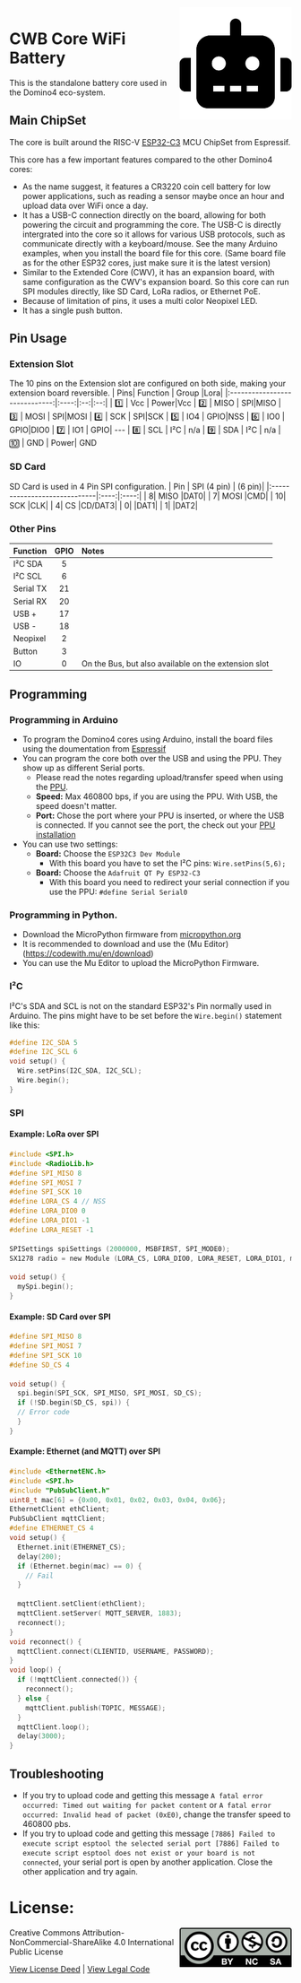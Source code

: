<img src="assets/CWB.svg" width=200 align="right">

# CWB Core WiFi Battery
This is the standalone battery core used in the Domino4 eco-system.

## Main ChipSet
The core is built around the RISC-V [ESP32-C3](https://www.espressif.com/sites/default/files/documentation/esp32-wroom-32_datasheet_en.pdf) MCU ChipSet from Espressif. 

This core has a few important features compared to the other Domino4 cores:
- As the name suggest, it features a CR3220 coin cell battery for low power applications, such as reading a sensor maybe once an hour and upload data over WiFi once a day.
- It has a USB-C connection directly on the board, allowing for both powering the circuit and programming the core. The USB-C is directly intergrated into the core so it allows for various USB protocols, such as communicate directly with a keyboard/mouse. See the many Arduino examples, when you install the board file for this core. (Same board file as for the other ESP32 cores, just make sure it is the latest version)
- Similar to the Extended Core (CWV), it has an expansion board, with same configuration as the CWV's expansion board. So this core can run SPI modules directly, like SD Card, LoRa radios, or Ethernet PoE.
- Because of limitation of pins, it uses a multi color Neopixel LED.
- It has a single push button.


## Pin Usage
### Extension Slot
The 10 pins on the Extension slot are configured on both side, making your extension board reversible.
| Pins| Function | Group |Lora|
|:-----------------------------:|:----:|:--:|:--:|
| :one:                 | Vcc | Power|Vcc
| :two:                 | MISO | SPI|MISO
| :three:                    | MOSI | SPI|MOSI
| :four:                  | SCK | SPI|SCK
| :five:            | IO4  | GPIO|NSS
| :six: | IO0 | GPIO|DIO0
| :seven:                       | IO1 | GPIO| ---
| :eight:                       | SCL | I²C | n/a
| :nine:                       | SDA | I²C | n/a
| :keycap_ten:                       | GND | Power| GND

### SD Card
SD Card is used in 4 Pin SPI configuration.
| Pin | SPI (4 pin) | (6 pin)|
|:-----------------------------|:----:|:----:|
|  8| MISO |DAT0| 
|  7| MOSI |CMD| 
|  10| SCK |CLK| 
|  4| CS |CD/DAT3| 
|  0|  |DAT1|
|  1|  |DAT2|


### Other Pins
| Function |  GPIO | Notes|
|:-----------------------------|:----:|:--|
|  I²C SDA |5| |
|  I²C SCL |6| |
|  Serial TX |21| |
|  Serial RX |20| |
|  USB + |17| |
|  USB - |18| |
|  Neopixel |2 |  |
|  Button |3 |  |
|  IO |0| On the Bus, but also available on the extension slot |

## Programming

### Programming in Arduino
- To program the Domino4 cores using Arduino, install the board files using the doumentation from [Espressif](https://github.com/espressif/arduino-esp32)
- You can program the core both over the USB and using the PPU. They show up as different Serial ports.
  - Please read the notes regarding upload/transfer speed when using the [PPU](https://github.com/domino4com/PPU).
  - **Speed:** Max 460800 bps, if you are using the PPU. With USB, the speed doesn't matter.
  - **Port:** Chose the port where your PPU is inserted, or where the USB is connected. If you cannot see the port, the check out your [PPU installation](https://github.com/domino4com/PPU)
- You can use two settings:
  - **Board:** Choose the ```ESP32C3 Dev Module```
    - With this board you have to set the I²C pins: ```Wire.setPins(5,6);```
  - **Board:** Choose the ```Adafruit QT Py ESP32-C3```
    - With this board you need to redirect your serial connection if you use the PPU: ```#define Serial Serial0```
 

### Programming in Python.
- Download the MicroPython firmware from [micropython.org](https://micropython.org/download/esp32c3/)
- It is recommended to download and use the (Mu Editor)(https://codewith.mu/en/download)
- You can use the Mu Editor to upload the MicroPython Firmware.


### I²C
I²C's SDA and SCL is not on the standard ESP32's Pin normally used in Arduino. The pins might have to be set before the `Wire.begin()` statement like this:
```C
#define I2C_SDA 5
#define I2C_SCL 6
void setup() {
  Wire.setPins(I2C_SDA, I2C_SCL);
  Wire.begin();
}
```
### SPI

#### Example: LoRa over SPI
```C
#include <SPI.h>
#include <RadioLib.h>
#define SPI_MISO 8
#define SPI_MOSI 7
#define SPI_SCK 10
#define LORA_CS 4 // NSS
#define LORA_DIO0 0
#define LORA_DIO1 -1
#define LORA_RESET -1

SPISettings spiSettings (2000000, MSBFIRST, SPI_MODE0);
SX1278 radio = new Module (LORA_CS, LORA_DIO0, LORA_RESET, LORA_DIO1, mySpi, spiSettings);

void setup() {
  mySpi.begin();
}
```

#### Example: SD Card over SPI
```C
#define SPI_MISO 8
#define SPI_MOSI 7
#define SPI_SCK 10
#define SD_CS 4

void setup() {
  spi.begin(SPI_SCK, SPI_MISO, SPI_MOSI, SD_CS);
  if (!SD.begin(SD_CS, spi)) {
  // Error code
  }
}
```

#### Example: Ethernet (and MQTT) over SPI
```C
#include <EthernetENC.h>
#include <SPI.h>
#include "PubSubClient.h"
uint8_t mac[6] = {0x00, 0x01, 0x02, 0x03, 0x04, 0x06};
EthernetClient ethClient;
PubSubClient mqttClient;
#define ETHERNET_CS 4
void setup() {
  Ethernet.init(ETHERNET_CS);
  delay(200);
  if (Ethernet.begin(mac) == 0) {
    // Fail
  }

  mqttClient.setClient(ethClient);
  mqttClient.setServer( MQTT_SERVER, 1883); 
  reconnect();
}
void reconnect() {
  mqttClient.connect(CLIENTID, USERNAME, PASSWORD);
}
void loop() {
  if (!mqttClient.connected()) {
    reconnect();
  } else {
    mqttClient.publish(TOPIC, MESSAGE);
  }
  mqttClient.loop();
  delay(3000);
}
```


## Troubleshooting
- If you try to upload code and getting this message ```A fatal error occurred: Timed out waiting for packet content``` or ```A fatal error occurred: Invalid head of packet (0xE0)```, change the transfer speed to 460800 pbs.
- If you try to upload code and getting this message ```[7886] Failed to execute script esptool the selected serial port [7886] Failed to execute script esptool does not exist or your board is not connected```, your serial port is open by another application. Close the other application and try again.

# License: 
<img src="assets/CC-BY-NC-SA.svg" width=200 align="right">
Creative Commons Attribution-NonCommercial-ShareAlike 4.0 International Public License

[View License Deed](https://creativecommons.org/licenses/by-nc-sa/4.0/) | [View Legal Code](https://creativecommons.org/licenses/by-nc-sa/4.0/legalcode)

